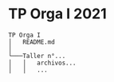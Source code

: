 # TP Orga I 2021

```
TP Orga I
│   README.md   
│
└───Taller n°...
│   │   archivos...
│   │   ...
```

